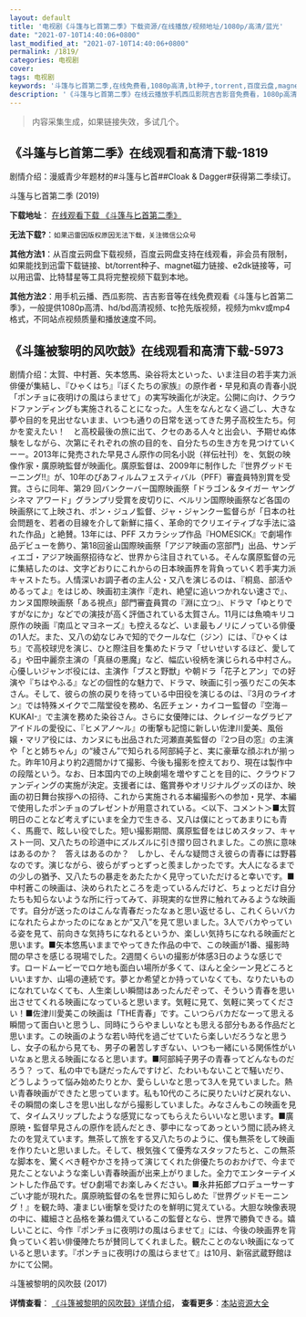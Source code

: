```yaml
---
layout: default
title: '电视剧《斗篷与匕首第二季》下载资源/在线播放/视频地址/1080p/高清/蓝光'
date: "2021-07-10T14:40:06+0800"
last_modified_at: "2021-07-10T14:40:06+0800"
permalink: /1819/
categories: 电视剧
cover:
tags: 电视剧
keywords: '斗篷与匕首第二季,在线免费看,1080p高清,bt种子,torrent,百度云盘,magnet,磁力链,迅雷下载资源'
description: '《斗篷与匕首第二季》在线云播放手机西瓜影院吉吉影音免费看，1080p高清bd/hd未删减完整版和tc抢先枪版，mkv/mp4格式，附带bt/torrent种子、magnet/磁力链、百度云盘、网盘资源迅雷下载链接'
---
```


>内容采集生成，如果链接失效，多试几个。


## 《斗篷与匕首第二季》在线观看和高清下载-1819

剧情介绍：漫威青少年题材的#斗篷与匕首##Cloak & Dagger#获得第二季续订。


斗篷与匕首第二季 (2019)

**下载地址**： [在线观看下载 《斗篷与匕首第二季》](https://www.btbtdy.me/btdy/dy15035.html) 


**无法下载?**：`如果迅雷因版权原因无法下载，关注微信公众号 `

**其他方法1**：从百度云网盘下载视频，百度云网盘支持在线观看，非会员有限制，如果能找到迅雷下载链接、bt/torrent种子、magnet磁力链接、e2dk链接等，可以用迅雷、比特彗星等工具将完整视频下载到本地。

**其他方法2**：用手机云播、西瓜影院、吉吉影音等在线免费观看《斗篷与匕首第二季》，一般提供1080p高清、hd/bd高清视频、tc抢先版视频，视频为mkv或mp4格式，不同站点视频质量和播放速度不同。


## 《斗篷被黎明的风吹鼓》在线观看和高清下载-5973

剧情介绍：太賀、中村蒼、矢本悠馬、染谷将太といった、いま注目の若手実力派俳優が集結し、『ひゃくはち』『ぼくたちの家族』の原作者・早見和真の青春小説「ポンチョに夜明けの風はらませて」の実写映画化が決定。公開に向け、クラウドファンディングも実施されることになった。人生をなんとなく過ごし、大きな夢や目的を見出せないまま、いつも通りの日常を送ってきた男子高校生たち。何かを変えたい！　と高校最後の旅に出て、クセのある人々と出会い、予期せぬ体験をしながら、次第にそれぞれの旅の目的を、自分たちの生き方を見つけていくーー。2013年に発売された早見さん原作の同名小説（祥伝社刊）を、気鋭の映像作家・廣原暁監督が映画化。廣原監督は、2009年に制作した『世界グッドモーニング!!』が、10年のぴあフィルムフェスティバル（PFF）審査員特別賞を受賞。さらに同年、第29 回バンクーバー国際映画祭「ドラゴン＆タイガー ヤングシネマ アワード」グランプリ受賞を皮切りに、ベルリン国際映画祭など各国の映画祭にて上映され、ポン・ジュノ監督、ジャ・ジャンクー監督らが「日本の社会問題を、若者の目線を介して新鮮に描く、革命的でクリエイティブな手法に溢れた作品」と絶賛。13年には、PFF スカラシップ作品『HOMESICK』で劇場作品デビューを飾り、第18回釜山国際映画祭「アジア映画の窓部門」出品、サンディエゴ・アジア映画祭招待など、世界から注目されている。そんな廣原監督の元に集結したのは、文字どおりにこれからの日本映画界を背負っていく若手実力派キャストたち。人情深いお調子者の主人公・又八を演じるのは、『桐島、部活やめるってよ』をはじめ、映画初主演作『走れ、絶望に追いつかれない速さで』、カンヌ国際映画祭「ある視点」部門審査員賞の『淵に立つ』、ドラマ「ゆとりですがなにか」などでの演技が高く評価されている太賀さん。11月には魚喃キリコ原作の映画『南瓜とマヨネーズ』も控えるなど、いま最もノリにノっている俳優の1人だ。また、又八の幼なじみで知的でクールな仁（ジン）には、『ひゃくはち』で高校球児を演じ、ひと際注目を集めたドラマ「せいせいするほど、愛してる」や田中麗奈主演の「真昼の悪魔」など、幅広い役柄を演じられる中村さん。心優しいジャンボ役には、主演作「ブスと野獣」や朝ドラ「花子とアン」での好演や『ちはやふる』などの個性的な魅力で、ドラマ、映画に引っ張りだこの矢本さん。そして、彼らの旅の戻りを待っている中田役を演じるのは、『3月のライオン』では特殊メイクで二階堂役を務め、名匠チェン・カイコー監督の『空海－KUKAI-』で主演を務めた染谷さん。さらに女優陣には、クレイジーなグラビアアイドルの愛役に、『ヒメアノ～ル』の衝撃も記憶に新しい佐津川愛美、風俗嬢・マリア役には、カンヌにも出品された河瀬直美監督の『2つ目の窓』の主演や「とと姉ちゃん」の“綾さん”で知られる阿部純子と、実に豪華な顔ぶれが揃った。昨年10月より約2週間かけて撮影、今後も撮影を控えており、現在は製作中の段階という。なお、日本国内での上映劇場を増やすことを目的に、クラウドファンディングの実施が決定。支援者には、鑑賞券やオリジナルグッズのほか、映画の初日舞台挨拶への招待、これから実施される本編撮影への参加・見学、本編で使用したポンチョのプレゼントが用意されている。＜以下、コメント＞■太賀明日のことなど考えずにいまを全力で生きる、又八は僕にとってあまりにも青く、馬鹿で、眩しい役でした。短い撮影期間、廣原監督をはじめスタッフ、キャスト一同、又八たちの珍道中にズルズルに引き摺り回されました。この旅に意味はあるのか？　答えはあるのか？　しかし、そんな疑問さえ彼らの青春には野暮なのです。演じながら、彼らがずっとずっと羨ましかったです。大人になるまでの少しの猶予、又八たちの暴走をあたたかく見守っていただけると幸いです。■中村蒼この映画は、決められたところを走っているんだけど、ちょっとだけ自分たちも知らないような所に行ってみて、非現実的な世界に触れてみるような映画です。自分が送ったのはこんな青春だったなぁと思い返せるし、これくらいバカになれたらよかったのになぁとか“又八”を見て思いました。3人でバカやっている姿を見て、前向きな気持ちになれるというか、楽しい気持ちになれる映画だと思います。■矢本悠馬いままでやってきた作品の中で、この映画が1番、撮影時間の早さを感じる現場でした。2週間くらいの撮影が体感3日のような感じです。ロードムービーでロケ地も面白い場所が多くて、ほんと全シーン見どころといいますか、山場の連続です。夢とか希望とか持っていなくても、なりたいものになれていなくても、人生楽しい瞬間はあったんだぞって、そういう青春を思い出させてくれる映画になっていると思います。気軽に見て、気軽に笑ってください！■佐津川愛美この映画は「THE青春」です。こいつらバカだなーって思える瞬間って面白いと思うし、同時にうらやましいなとも思える部分もある作品だと思います。この映画のような若い時代を過ごせていたら楽しいだろうなと思うし、女子の私から見ても、男子の暑苦しすぎない、いつも一緒にいる関係性がいいなぁと思える映画になると思います。■阿部純子男子の青春ってどんなものだろう？ って、私の中でも謎だったんですけど、たわいもないことで騒いだり、どうしようって悩み始めたりとか、愛らしいなと思って3人を見ていました。熱い青春映画ができたと思っています。私も10代のころに戻りたいけど戻れない、その瞬間の楽しさを思い出しながら撮影していました。みなさんもこの映画を見て、タイムスリップしたような感覚になってもらえたらいいなと思います。■廣原暁・監督早見さんの原作を読んだとき、夢中になってあっという間に読み終えたのを覚えています。無茶して旅をする又八たちのように、僕も無茶をして映画を作りたいと思いました。そして、根気強くて優秀なスタッフたちと、この無茶な脚本を、驚くべき軽やかさを持って演じてくれた俳優たちのおかげで、今まで見たことないような楽しい青春映画が出来上がりました。全力でエンターテイメントした作品です。ぜひ劇場でお楽しみください。■永井拓郎プロデューサーすごい才能が現れた。廣原暁監督の名を世界に知らしめた『世界グッドモーニング！』を観た時、凄まじい衝撃を受けたのを鮮明に覚えている。大胆な映像表現の中に、繊細さと品格を兼ね備えているこの監督となら、世界で勝負できる。嬉しいことに、今作『ポンチョに夜明けの風はらませて』には、今後の映画界を背負っていく若い俳優陣たちが賛同してくれました。観たことのない映画になっていると思います。『ポンチョに夜明けの風はらませて』は10月、新宿武蔵野館ほかにて公開。


斗篷被黎明的风吹鼓 (2017)

**详情查看**： [《斗篷被黎明的风吹鼓》详情介绍](/movie/5973/)， **查看更多**：[本站资源大全](/movie/t/all/)

